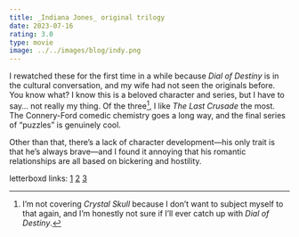 ```yaml
---
title: _Indiana Jones_ original trilogy
date: 2023-07-16
rating: 3.0
type: movie
image: ../../images/blog/indy.png
---
```


I rewatched these for the first time in a while because _Dial of Destiny_ is in the cultural conversation, and my wife had not seen the originals before. You know what? I know this is a beloved character and series, but I have to say… not really my thing. Of the three[^1], I like _The Last Crusade_ the most. The Connery-Ford comedic chemistry goes a long way, and the final series of “puzzles” is genuinely cool.

Other than that, there’s a lack of character development—his only trait is that he’s always brave—and I found it annoying that his romantic relationships are all based on bickering and hostility.

letterboxd links: [1][1] [2][2] [3][3]

[^1]:	I’m not covering _Crystal Skull_ because I don’t want to subject myself to that again, and I’m honestly not sure if I’ll ever catch up with _Dial of Destiny_.

[1]:	https://letterboxd.com/film/raiders-of-the-lost-ark/
[2]:	https://letterboxd.com/film/indiana-jones-and-the-temple-of-doom/
[3]:	https://letterboxd.com/film/indiana-jones-and-the-last-crusade/